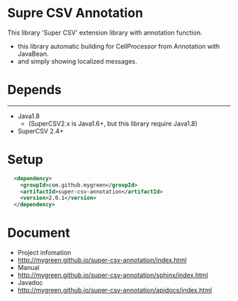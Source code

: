 Supre CSV Annotation
====================

This library 'Super CSV' extension library with annotation function.
+ this library automatic building for CellProcessor from Annotation with JavaBean.
+ and simply showing localized messages.

# Depends
------------------------------
+ Java1.8
    - (SuperCSV2.x is Java1.6+, but this library require Java1.8)
+ SuperCSV 2.4+

# Setup

```xml:pom.xml
  <dependency>
    <groupId>com.github.mygreen</groupId>
    <artifactId>super-csv-annotation</artifactId>
    <version>2.0.1</version>
  </dependency>
```

# Document
+ Project infomation
 + http://mygreen.github.io/super-csv-annotation/index.html
+ Manual
 + http://mygreen.github.io/super-csv-annotation/sphinx/index.html
+ Javadoc
 + http://mygreen.github.io/super-csv-annotation/apidocs/index.html

